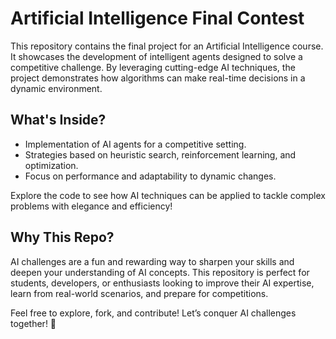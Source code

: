 # Artificial Intelligence Final Contest

This repository contains the final project for an Artificial Intelligence course. It showcases the development of intelligent agents designed to solve a competitive challenge. By leveraging cutting-edge AI techniques, the project demonstrates how algorithms can make real-time decisions in a dynamic environment.

## What's Inside?  
- Implementation of AI agents for a competitive setting.
- Strategies based on heuristic search, reinforcement learning, and optimization.
- Focus on performance and adaptability to dynamic changes.

Explore the code to see how AI techniques can be applied to tackle complex problems with elegance and efficiency!

## Why This Repo?  
AI challenges are a fun and rewarding way to sharpen your skills and deepen your understanding of AI concepts. This repository is perfect for students, developers, or enthusiasts looking to improve their AI expertise, learn from real-world scenarios, and prepare for competitions.  

Feel free to explore, fork, and contribute! Let’s conquer AI challenges together! 🚀  
